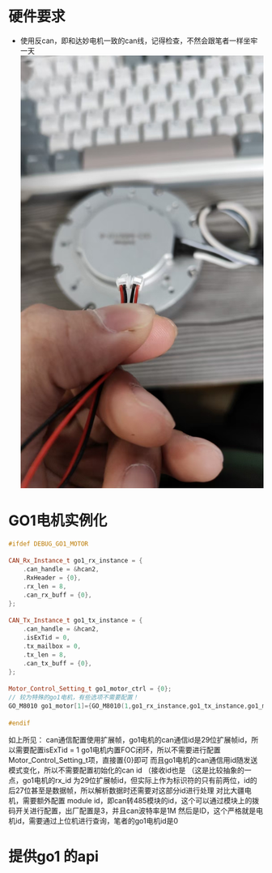 # 硬件要求
- 使用反can，即和达妙电机一致的can线，记得检查，不然会跟笔者一样坐牢一天
![alt text](98348714c4ed68722b9763ac6937636.jpg)

# GO1电机实例化
```c++
#ifdef DEBUG_GO1_MOTOR

CAN_Rx_Instance_t go1_rx_instance = {
    .can_handle = &hcan2,
    .RxHeader = {0},
    .rx_len = 8,
    .can_rx_buff = {0},
};

CAN_Tx_Instance_t go1_tx_instance = {
    .can_handle = &hcan2,
    .isExTid = 0,
    .tx_mailbox = 0,
    .tx_len = 8,
    .can_tx_buff = {0},
};

Motor_Control_Setting_t go1_motor_ctrl = {0};
// 较为特殊的go1电机，有些选项不需要配置！
GO_M8010 go1_motor[1]={GO_M8010(1,go1_rx_instance,go1_tx_instance,go1_motor_ctrl,0,-1,CAN_To_RS485_Module_ID_1,GO1_Motor_ID_1)};

#endif
```
如上所见：
can通信配置使用扩展帧，go1电机的can通信id是29位扩展帧id，所以需要配置isExTid = 1
go1电机内置FOC闭环，所以不需要进行配置Motor_Control_Setting_t项，直接置{0}即可
而且go1电机的can通信用id随发送模式变化，所以不需要配置初始化的can id （接收id也是
（这是比较抽象的一点，go1电机的rx_id 为29位扩展帧id，但实际上作为标识符的只有前两位，id的后27位甚至是数据帧，所以解析数据时还需要对这部分id进行处理
对比大疆电机，需要额外配置 module id，即can转485模块的id，这个可以通过模块上的拨码开关进行配置，出厂配置是3，并且can波特率是1M
然后是ID，这个严格就是电机id，需要通过上位机进行查询，笔者的go1电机id是0

# 提供go1 的api
